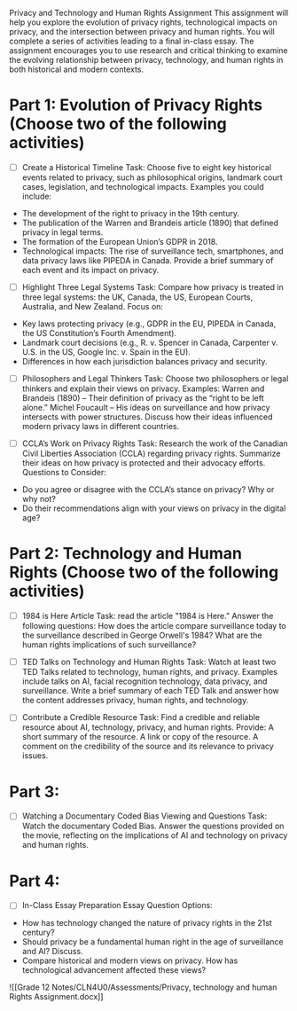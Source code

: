 Privacy and Technology and Human Rights Assignment This assignment will help you explore the evolution of privacy rights, technological impacts on privacy, and the intersection between privacy and human rights. You will complete a series of activities leading to a final in-class essay. The assignment encourages you to use research and critical thinking to examine the evolving relationship between privacy, technology, and human rights in both historical and modern contexts. 

# Part 1:  Evolution of Privacy Rights (Choose two of the following activities) 

- [ ] Create a Historical Timeline Task: Choose five to eight key historical events related to privacy, such as philosophical origins, landmark court cases, legislation, and technological impacts. 
Examples you could include: 
- The development of the right to privacy in the 19th century. 
- The publication of the Warren and Brandeis article (1890) that defined privacy in legal terms. 
- The formation of the European Union’s GDPR in 2018. 
- Technological impacts: The rise of surveillance tech, smartphones, and data privacy laws like PIPEDA in Canada. 
Provide a brief summary of each event and its impact on privacy. 

- [ ] Highlight Three Legal Systems Task: Compare how privacy is treated in three legal systems: the UK, Canada, the US, European Courts, Australia, and New Zealand. 
Focus on: 
- Key laws protecting privacy (e.g., GDPR in the EU, PIPEDA in Canada, the US Constitution’s Fourth Amendment). 
- Landmark court decisions (e.g., R. v. Spencer in Canada, Carpenter v. U.S. in the US, Google Inc. v. Spain in the EU). 
- Differences in how each jurisdiction balances privacy and security. 

- [ ] Philosophers and Legal Thinkers Task: Choose two philosophers or legal thinkers and explain their views on privacy. Examples: Warren and Brandeis (1890) – Their definition of privacy as the “right to be left alone.” Michel Foucault – His ideas on surveillance and how privacy intersects with power structures. Discuss how their ideas influenced modern privacy laws in different countries. 

- [ ] CCLA’s Work on Privacy Rights Task: Research the work of the Canadian Civil Liberties Association (CCLA) regarding privacy rights. Summarize their ideas on how privacy is protected and their advocacy efforts. 
Questions to Consider: 
- Do you agree or disagree with the CCLA’s stance on privacy? Why or why not? 
- Do their recommendations align with your views on privacy in the digital age? 

# Part 2: Technology and Human Rights (Choose two of the following activities) 

- [ ] 1984 is Here Article Task: read the article "1984 is Here." Answer the following questions: How does the article compare surveillance today to the surveillance described in George Orwell's 1984? What are the human rights implications of such surveillance? 

- [ ] TED Talks on Technology and Human Rights Task: Watch at least two TED Talks related to technology, human rights, and privacy. Examples include talks on AI, facial recognition technology, data privacy, and surveillance. Write a brief summary of each TED Talk and answer how the content addresses privacy, human rights, and technology. 

- [ ] Contribute a Credible Resource Task: Find a credible and reliable resource about AI, technology, privacy, and human rights. Provide: A short summary of the resource. A link or copy of the resource. A comment on the credibility of the source and its relevance to privacy issues. 

# Part 3: 

- [ ] Watching a Documentary Coded Bias Viewing and Questions Task: Watch the documentary Coded Bias. Answer the questions provided on the movie, reflecting on the implications of AI and technology on privacy and human rights.

# Part 4: 

- [ ] In-Class Essay Preparation Essay Question Options: 
- How has technology changed the nature of privacy rights in the 21st century? 
- Should privacy be a fundamental human right in the age of surveillance and AI? Discuss. 
- Compare historical and modern views on privacy. How has technological advancement affected these views?

![[Grade 12 Notes/CLN4U0/Assessments/Privacy, technology and human Rights Assignment.docx]]